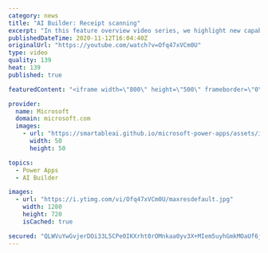 ```yaml
---
category: news
title: "AI Builder: Receipt scanning"
excerpt: "In this feature overview video series, we highlight new capabilities included in the latest update to AI Builder.  Receipt scanning is a new AI Builder feature that processes receipts to identify and extract information. The AI model identifies receipt data, merchant information, total price, and taxes"
publishedDateTime: 2020-11-12T16:04:40Z
originalUrl: "https://youtube.com/watch?v=Ofq47xVCm0U"
type: video
quality: 139
heat: 139
published: true

featuredContent: "<iframe width=\"800\" height=\"500\" frameborder=\"0\" src=\"https://www.youtube.com/embed/Ofq47xVCm0U\" allow=\"accelerometer; autoplay; encrypted-media; gyroscope; picture-in-picture\" allowfullscreen></iframe>"

provider:
  name: Microsoft
  domain: microsoft.com
  images:
    - url: "https://smartableai.github.io/microsoft-power-apps/assets/images/organizations/microsoft.com-50x50.jpg"
      width: 50
      height: 50

topics:
  - Power Apps
  - AI Builder

images:
  - url: "https://i.ytimg.com/vi/Ofq47xVCm0U/maxresdefault.jpg"
    width: 1280
    height: 720
    isCached: true

secured: "QLWVuYwGvjerDOi33L5CPe0IKXrht0rOMnkaa0yv3X+MIem5uyhGmkMOaUf6j/5GTFB4SSJlHGwCqYkiyma1AIWNt1eSRiYTuiWVgdNbuTlfbe2V0OYClaySKBSu/N/+KIdGHYoNSntcnR6VPWgfHuksJW9esYN7id08NMpFjxL1xMu9eo/e1O+Jl95VPEVixlFE0CcFYw2elrF6HkdC5mZrLr1BTVNKqNBzlVTm2frg6bV2AiLD//VudHalxdN+koohXnddJB2JgnwHX/oAEZWDFFTOV2HqP1d5DNtsslhydDh+JtxeYegwiIXqpusrnkCM3BJkF1zhWjNV5P6NoxpCJChevJg+UpXStvQOx2glLi35w18k9GNjSyCZY6eAt76N1JraiVwGiikBNNRJKTOek0Y/zirn4fX/DXIimKEGolbGBamTz9ur65hXbrDo;vDrco9VtJDxXwzvx321F2A=="
---
```


